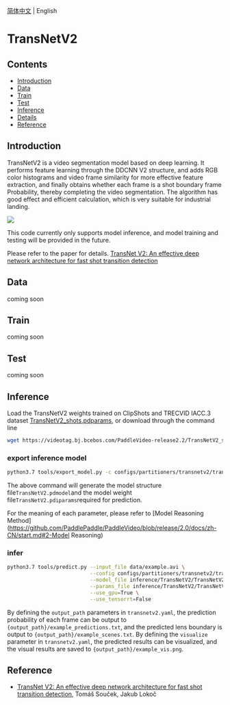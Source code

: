 [简体中文](../../../zh-CN/model_zoo/partition/transnetv2.md) | English

# TransNetV2

## Contents

- [Introduction](#Introduction)
- [Data](#Data)
- [Train](#Train)
- [Test](#Test)
- [Inference](#Inference)
- [Details](#Details)
- [Reference](#Reference)


## Introduction

TransNetV2 is a video segmentation model based on deep learning. It performs feature learning through the DDCNN V2 structure, and adds RGB color histograms and video frame similarity for more effective feature extraction, and finally obtains whether each frame is a shot boundary frame Probability, thereby completing the video segmentation. The algorithm has good effect and efficient calculation, which is very suitable for industrial landing.

![](../../../images/transnetv2.png)

This code currently only supports model inference, and model training and testing will be provided in the future.

Please refer to the paper for details. [TransNet V2: An effective deep network architecture for fast shot transition detection](https://arxiv.org/abs/2008.04838)

## Data

coming soon


## Train

coming soon


## Test

coming soon


## Inference


Load the TransNetV2 weights trained on ClipShots and TRECVID IACC.3 dataset [TransNetV2_shots.pdparams](https://videotag.bj.bcebos.com/PaddleVideo-release2.2/TransNetV2_shots.pdparams), or download through the command line

```bash
wget https://videotag.bj.bcebos.com/PaddleVideo-release2.2/TransNetV2_shots.pdparams
```

### export inference model

```bash
python3.7 tools/export_model.py -c configs/partitioners/transnetv2/transnetv2.yaml -p data/TransNetV2_shots.pdparams -o inference/TransNetV2
```

The above command will generate the model structure file`TransNetV2.pdmodel`and the model weight file`TransNetV2.pdiparams`required for prediction.

For the meaning of each parameter, please refer to [Model Reasoning Method](https://github.com/PaddlePaddle/PaddleVideo/blob/release/2.0/docs/zh-CN/start.md#2-Model Reasoning)

### infer

```bash
python3.7 tools/predict.py --input_file data/example.avi \
                           --config configs/partitioners/transnetv2/transnetv2.yaml \
                           --model_file inference/TransNetV2/TransNetV2.pdmodel \
                           --params_file inference/TransNetV2/TransNetV2.pdiparams \
                           --use_gpu=True \
                           --use_tensorrt=False
```

By defining the `output_path` parameters in `transnetv2.yaml`, the prediction probability of each frame can be output to `{output_path}/example_predictions.txt`, and the predicted lens boundary is output to `{output_path}/example_scenes.txt`.
By defining the `visualize` parameter in `transnetv2.yaml`, the predicted results can be visualized, and the visual results are saved to `{output_path}/example_vis.png`.

## Reference

- [TransNet V2: An effective deep network architecture for fast shot transition detection](https://arxiv.org/abs/2008.04838), Tomáš Souček, Jakub Lokoč
